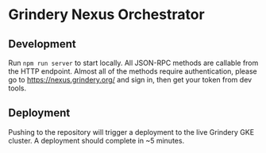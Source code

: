 # Grindery Nexus Orchestrator

## Development

Run `npm run server` to start locally. All JSON-RPC methods are callable from the HTTP endpoint. Almost all of the methods require authentication, please go to https://nexus.grindery.org/ and sign in, then get your token from dev tools.

## Deployment

Pushing to the repository will trigger a deployment to the live Grindery GKE cluster. A deployment should complete in ~5 minutes.